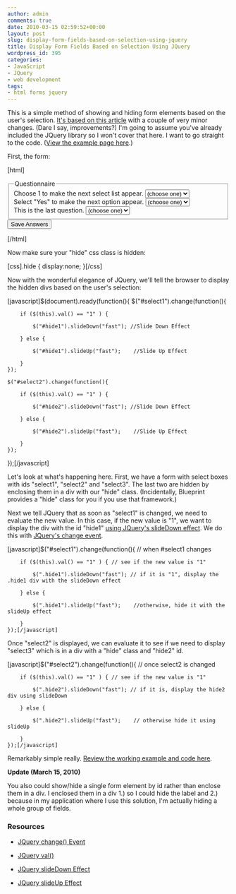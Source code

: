 ```yaml
---
author: admin
comments: true
date: 2010-03-15 02:59:52+00:00
layout: post
slug: display-form-fields-based-on-selection-using-jquery
title: Display Form Fields Based on Selection Using JQuery
wordpress_id: 395
categories:
- JavaScript
- JQuery
- web development
tags:
- html forms jquery
---
```


This is a simple method of showing and hiding form elements based on the user's selection. [It's based on this article](http://minneapolis.craigslist.org/ram/tag/1642880912.html) with a couple of very minor changes. (Dare I say, improvements?) I'm going to assume you've already included the JQuery library so I won't cover that here. I want to go straight to the code. ([View the example page here](http://anthonygthomas.com/examples/jquery-display-forms.html).)<!-- more -->

First, the form:

[html]<form id="ExampleForm" method="post" action="#">
	<fieldset>
		<legend>Questionnaire</legend>
		<div class="input select">
			<label for="select1">Choose 1 to make the next select list appear.</label>
			<select name="select1" id="select1">
				<option value="">(choose one)</option>
				<option value="0">0</option>
				<option value="1">1</option>
				<option value="2">2</option>
				<option value="3">3</option>
				<option value="4">4</option>
				<option value="5">5</option>
				<option value="6">6</option>
				<option value="7">7</option>
			</select>
		</div>
		<div class="hide" id="hide1"><!-- this select box will be hidden at first -->
			<div class="input select">
				<label for="select2">Select "Yes" to make the next option appear.</label>
				<select name="select2" id="select2">
					<option value="">(choose one)</option>
					<option value="1">Yes</option>
					<option value="0">No</option>
					<option value="3">Don&#039;t Know</option>
				</select>
			</div>
		</div>
		<div class="hide" id="hide2"> <!-- this one will also be hidden at first. -->
			<div class="input select">
				<label for="select3">This is the last question.</label>
				<select name="select3" id="select3">
					<option value="">(choose one)</option>
					<option value="0">0</option>
					<option value="1">1</option>
					<option value="2">2 to 5</option>
					<option value="3">6 to 10</option>
					<option value="4">&gt;10</option>
				</select>
			</div>
		</div>
	</fieldset>
	<div class="submit">
		<input type="submit" value="Save Answers" />
	</div>
</form>[/html]

Now make sure your "hide" css class is hidden:

[css].hide {
	display:none;
}[/css]

Now with the wonderful elegance of JQuery, we'll tell the browser to display the hidden divs based on the user's selection:

[javascript]$(document).ready(function(){
	$("#select1").change(function(){

		if ($(this).val() == "1" ) {

			$("#hide1").slideDown("fast"); //Slide Down Effect

		} else {

			$("#hide1").slideUp("fast");	//Slide Up Effect

		}
	});

	$("#select2").change(function(){

		if ($(this).val() == "1" ) {

			$("#hide2").slideDown("fast"); //Slide Down Effect

		} else {

			$("#hide2").slideUp("fast");	//Slide Up Effect

		}
	});
});[/javascript]

Let's look at what's happening here. First, we have a form with select boxes with ids "select1", "select2" and "select3". The last two are hidden by enclosing them in a div with our "hide" class. (Incidentally, Blueprint provides a "hide" class for you if you use that framework.)

Next we tell JQuery that as soon as "select1" is changed, we need to evaluate the new value. In this case, if the new value is "1", we want to display the div with the id "hide1" [using JQuery's slideDown effect](http://api.jquery.com/slideDown/). We do this with [JQuery's change event](http://api.jquery.com/change/).

[javascript]$("#select1").change(function(){ // when #select1 changes

		if ($(this).val() == "1" ) { // see if the new value is "1"

			$(".hide1").slideDown("fast"); // if it is "1", display the .hide1 div with the slideDown effect

		} else {

			$(".hide1").slideUp("fast");	//otherwise, hide it with the slideUp effect

		}
	});[/javascript]

Once "select2" is displayed, we can evaluate it to see if we need to display "select3" which is in a div with a "hide" class and "hide2" id.

[javascript]$("#select2").change(function(){ // once select2 is changed

		if ($(this).val() == "1" ) { // see if the new value is "1"

			$(".hide2").slideDown("fast"); // if it is, display the hide2 div using slideDown

		} else {

			$(".hide2").slideUp("fast");	// otherwise hide it using slideUp

		}
	});[/javascript]

Remarkably simple really. [Review the working example and code here](http://anthonygthomas.com/examples/jquery-display-forms.html).

**Update (March 15, 2010)**

You also could show/hide a single form element by id rather than enclose them in a div. I enclosed them in a div 1.) so I could hide the label and 2.) because in my application where I use this solution, I'm actually hiding a whole group of fields.


### Resources





	
  * [JQuery change() Event](http://api.jquery.com/change/)

	
  * [JQuery val()](http://api.jquery.com/val/)

	
  * [JQuery slideDown Effect](http://api.jquery.com/slideDown/)

	
  * [JQuery slideUp Effect](http://api.jquery.com/slideUp/)


